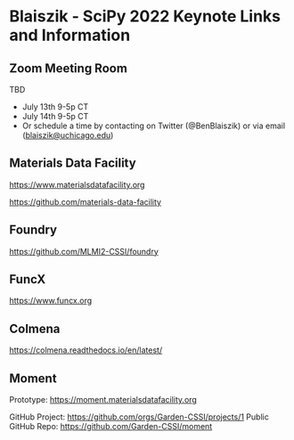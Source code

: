 # Blaiszik - SciPy 2022 Keynote Links and Information

## Zoom Meeting Room
TBD

* July 13th 9-5p CT
* July 14th 9-5p CT
* Or schedule a time by contacting on Twitter (@BenBlaiszik) or via email (blaiszik@uchicago.edu)

## Materials Data Facility
https://www.materialsdatafacility.org

https://github.com/materials-data-facility

## Foundry
https://github.com/MLMI2-CSSI/foundry

## FuncX
https://www.funcx.org

## Colmena
https://colmena.readthedocs.io/en/latest/

## Moment
Prototype: https://moment.materialsdatafacility.org

GitHub Project: https://github.com/orgs/Garden-CSSI/projects/1
Public GitHub Repo: https://github.com/Garden-CSSI/moment


